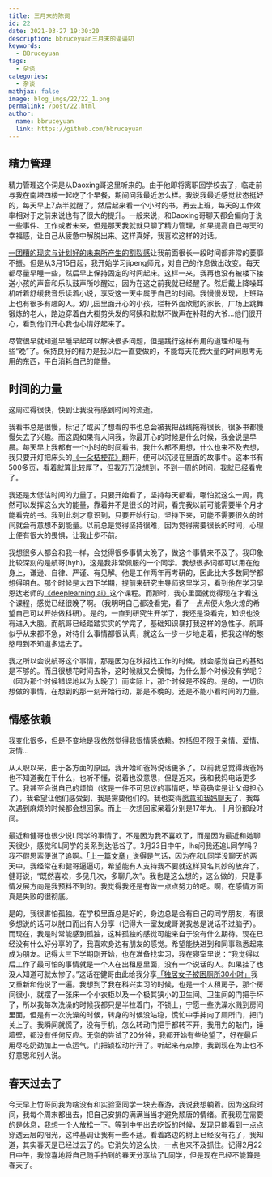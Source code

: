 ```yaml
---
title: 三月末的陈词
id: 22
date: 2021-03-27 19:30:20
description: bbruceyuan三月末的逼逼叨
keywords: 
  - BBruceyuan
tags: 
  - 杂谈
categories: 
  - 杂谈
mathjax: false
image: blog_imgs/22/22_1.png
permalink: /post/22.html
author: 
  name: bbruceyuan
  link: https://github.com/bbruceyuan
---
```


## 精力管理
精力管理这个词是从Daoxing哥这里听来的。由于他即将离职回学校去了，临走前与我在南塔四楼一起吃了个早餐，期间问我最近怎么样。我说我最近感觉状态挺好的，每天早上7点半就醒了，然后起来看一个小时的书，再去上班，每天的工作效率相对于之前来说也有了很大的提升。一般来说，和Daoxing哥聊天都会偏向于说一些事件、工作或者未来，但是那天我就就只聊了精力管理，如果提高自己每天的幸福感，让自己从疲惫中解脱出来。这样真好，我喜欢这样的对话。

[一团糟的现实与计划好的未来所产生的割裂感](https://weibo.com/1700630254/K7zeQAEpd?type=comment)让我前面很长一段时间都非常的萎靡不振。但是从3月15日起，我开始学习jipeng师兄，对自己的作息做出改变。每天都尽量早睡一些，然后早上保持固定的时间起床。这样一来，我再也没有被楼下接送小孩的声音和乐队鼓声所吵醒过，因为在这之前我就已经醒了。然后戴上降噪耳机听着舒缓我音乐读着小说，享受这一天中属于自己的时间。我慢慢发现，上班路上也有很多有趣的人。幼儿园里面开心的小孩，栏杆外面欣慰的家长，广场上跳舞锻炼的老人，路边穿着白大褂剪头发的阿姨和默默不做声在补鞋的大爷...他们很开心，看到他们开心我也心情好起来了。

尽管很早就知道早睡早起可以解决很多问题，但是践行这样有用的道理却是有些“晚”了。保持良好的精力是我以后一直要做的，不能每天花费大量的时间思考无用的东西，平白消耗自己的能量。

## 时间的力量
这周过得很快，快到让我没有感到时间的流逝。

我看书总是很慢，标记了或买了想看的书也总会被我把战线拖得很长，很多书都慢慢失去了兴趣。而这周如果有人问我，你最开心的时候是什么时候，我会说是早晨。每天早上我都有一个小时的时间看书，我什么都不用想，什么也来不及去想，我只要开灯把床头的[《一朵桔梗花》](https://book.douban.com/subject/27001114/)翻开，便可以沉浸在里面的故事中。这本书有500多页，看着就算比较厚了，但我万万没想到，不到一周的时间，我就已经看完了。

我还是太低估时间的力量了。只要开始看了，坚持每天都看，哪怕就这么一周，竟然可以发挥这么大的能量，靠着并不是很长的时间，看完我以前可能需要半个月才能看完的书。我到此刻才意识到，只要开始行动，坚持下来，可能不需要很久的时间就会有意想不到能量。以前总是觉得坚持很难，因为觉得需要很长的时间，心理上便有很大的畏惧，让我止步不前。

我想很多人都会和我一样，会觉得很多事情太晚了，做这个事情来不及了。我印象比较深刻的是航哥(hyh)，这是我非常佩服的一个同学。我想很多词都可以用在他身上，谦逊、自律、严谨、有见解。他是工作两年再考研的，因此比大多数同学都想得明白。那个时候是大四下学期，提前来研究生导师这里学习，看到他在学习吴恩达老师的[《deeplearning.ai》](https://mooc.study.163.com/university/deeplearning_ai#/c)这个课程。而那时，我心里面就觉得现在才看这个课程，感觉已经很晚了啊。（我明明自己都没看完，看了一点点便火急火燎的希望自己可以开始做科研）。是的，一直到研究生开学了，我还是没看完，知识也没有进入大脑。而航哥已经踏踏实实的学完了，基础知识暴打我这样的急性子。航哥似乎从来都不急，对待什么事情都很认真，就这么一步一步地走着，把我这样的憨憨甩到不知道多远去了。

我之所以会说航哥这个事情，那是因为在秋招找工作的时候，就会感觉自己的基础是不够的。而且很想花时间去补，这时候就又会懊悔，为什么那个时候没有学呢？（因为那个时候错误地以为太晚了）而实际上，那个时候是不晚的。是的，一切你想做的事情，在想到的那一刻开始行动，那是不晚的。还是不能小看时间的力量。


## 情感依赖
我变化很多，但是不变地是我依然觉得我很情感依赖。包括但不限于亲情、爱情、友情...

从入职以来，由于各方面的原因，我开始和爸妈说话更多了。以前我总觉得我爸妈也不知道我在干什么，也听不懂，说着也没意思，但是近来，我和我妈电话更多了。我甚至会说自己的烦恼（这是一件不可思议的事情吧，毕竟确实是让父母担心了），我希望让他们感受到，我是需要他们的。我也变得[愿意和我妈聊天](/post/18.html#2月17日)了，我每次遇到麻烦的时候都会想回家。而上一次想回家呆着分别是17年九、十月份那段时间。

最近和健哥也很少说L同学的事情了。不是因为我不喜欢了，而是因为最近和她聊天很少，感觉和L同学的关系到达低谷了。3月23日中午，lhs问我还追L同学吗？我不假思索便说了追啊。[「上一篇文章」](/post/21.html)说得是气话，因为在和L同学没聊天的两天中，我经常在和健哥逼逼叨，希望能有人支持我不要就这样莫名其妙的放弃了。健哥说，“既然喜欢，多见几次，多聊几次”。我也是这么想的，这么做的，只是事情发展方向是我预料不到的。我觉得我还是有做一点点努力的吧。啊，在感情方面真是失败的很彻底。

是的，我很害怕孤独。在学校里面总是好的，身边总是会有自己的同学朋友，有很多想说的话可以脱口而出有人分享（记得大一室友成哥说我总是说话不过脑子）。而现在，我是时常能感到孤独，这种孤独的感觉可能来自于没有什么期待。现在已经没有什么好分享的了，我喜欢身边有朋友的感觉。希望能快进到和同事熟悉起来成为朋友。记得大三下学期刚开始，也在准备找实习，我在寝室里说：“我觉得以后工作了最可怕的事情就是一个人在出租屋里面，没有一个说话的人。如果挂了也没人知道可就太惨了。”这话在健哥由此给我分享[「独居女子被困厕所30小时」](https://www.zhihu.com/question/445102164)我又重新和他说了一遍。我想到了我在科兴实习的时候，也是一个人租房子，那个房间很小，就摆了一张床一个小衣柜以及一个极其狭小的卫生间。卫生间的门把手坏了，所以我每次洗澡的时候我都只是半拉着门，不锁上，宁愿一些洗澡水溅到房间里面，但是有一次洗澡的时候，转身的时候没站稳，慌忙中手抻向了厕所门，把门关上了。我瞬间就慌了，没有手机，怎么转动门把手都转不开，我用力的敲门，锤墙壁，都没有任何反应。无奈的尝试了20分钟，我都开始有些绝望了，好在最后用尽吃奶劲加上一点运气，门把锁松动拧开了。听起来有点惨，我到现在为止也不好意思和别人说。


## 春天过去了
今天早上竹哥问我为啥没有和实验室同学一块去春游，我说我想躺着。因为这段时间，我每个周末都出去，把自己安排的满满当当才避免颓唐的情绪。而我现在需要的是休息，我想一个人放松一下。等到中午出去吃饭的时候，发现只能看到一点点穿透云层的阳光，这种基调让我有一些不适。看着路边的树上已经没有花了，我知道，其实春天是已经过去了的。它消失的这么快，一点也来不及抓住。记得2月22日中午，我惊喜地将自己随手拍到的春天分享给了L同学，但是现在已经不能算是春天了。
